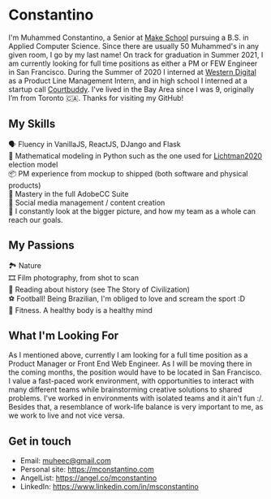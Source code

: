 # Constantino
I'm Muhammed Constantino, a Senior at [Make School](https://github.com/MakeSchool) pursuing a B.S. in Applied Computer Science. Since there are usually 50 Muhammed's in any given room, I go by my last name! On track for graduation in Summer 2021, I am currently looking for full time positions as either a PM or FEW Engineer in San Francisco. During the Summer of 2020 I interned at [Western Digital](https://www.wdc.com) as a Product Line Management Intern, and in high school I interned at a startup call [Courtbuddy](https://www.courtbuddy.com). I've lived in the Bay Area since I was 9, originally I’m from Toronto 🇨🇦️. Thanks for visiting my GitHub!

## My Skills
🗣️ Fluency in VanillaJS, ReactJS, DJango and Flask<br>
🐍️ Mathematical modeling in Python such as the one used for [Lichtman2020](https://lichtman2020.com) election model<br>
📦️ PM experience from mockup to shipped (both software and physical products)<br>
🎨️ Mastery in the full AdobeCC Suite<br>
📱️ Social media management / content creation<br>
🚀 I constantly look at the bigger picture, and how my team as a whole can reach our goals.

## My Passions
🏞️ Nature<br>
🎞️ Film photography, from shot to scan<br>
📖️ Reading about history (see The Story of Civilization)<br>
⚽️ Football! Being Brazilian, I'm obliged to love and scream the sport :D<br>
💪️ Fitness. A healthy body is a healthy mind

## What I'm Looking For
As I mentioned above, currently I am looking for a full time position as a Product Manager or Front End Web Engineer. As I will be moving there in the coming months, the position would have to be located in San Francisco. I value a fast-paced work environment, with opportunities to interact with many different teams while brainstorming creative solutions to shared problems. I've worked in environments with isolated teams and it ain't fun :/. Besides that, a resemblance of work-life balance is very important to me, as we work to live and not vice versa.

## Get in touch
- Email: muheec@gmail.com
- Personal site: https://mconstantino.com
- AngelList: https://angel.co/mconstantino
- LinkedIn: https://www.linkedin.com/in/msconstantino
